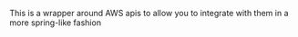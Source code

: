 This is a wrapper around AWS apis to allow you to integrate with them in a more spring-like fashion 